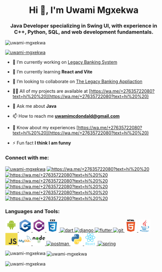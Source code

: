<h1 align="center">Hi 👋, I'm Uwami Mgxekwa</h1>
<h3 align="center">Java Developer specializing in Swing UI, with experience in C++, Python, SQL, and web development fundamentals.</h3>

<p align="left"> <img src="https://komarev.com/ghpvc/?username=uwami-mgxekwa&label=Profile%20views&color=0e75b6&style=flat" alt="uwami-mgxekwa" /> </p>

<p align="left"> <a href="https://github.com/ryo-ma/github-profile-trophy"><img src="https://github-profile-trophy.vercel.app/?username=uwami-mgxekwa" alt="uwami-mgxekwa" /></a> </p>

- 🔭 I’m currently working on [Legacy Banking System](https://wa.me/+27635722080?text=hi%20%20)

- 🌱 I’m currently learning **React and Vite**

- 👯 I’m looking to collaborate on [The Legacy Banking Appliaction](https://wa.me/+27635722080?text=hi%20%20)

- 👨‍💻 All of my projects are available at [https://wa.me/+27635722080?text=hi%20%20](https://wa.me/+27635722080?text=hi%20%20)

- 💬 Ask me about **Java**

- 📫 How to reach me **uwamimcdondald@gmail.com**

- 📄 Know about my experiences [https://wa.me/+27635722080?text=hi%20%20](https://wa.me/+27635722080?text=hi%20%20)

- ⚡ Fun fact **I think I am funny**

<h3 align="left">Connect with me:</h3>
<p align="left">
<a href="https://dev.to/uwami-mgxekwa" target="blank"><img align="center" src="https://raw.githubusercontent.com/rahuldkjain/github-profile-readme-generator/master/src/images/icons/Social/devto.svg" alt="uwami-mgxekwa" height="30" width="40" /></a>
<a href="https://linkedin.com/in/https://wa.me/+27635722080?text=hi%20%20" target="blank"><img align="center" src="https://raw.githubusercontent.com/rahuldkjain/github-profile-readme-generator/master/src/images/icons/Social/linked-in-alt.svg" alt="https://wa.me/+27635722080?text=hi%20%20" height="30" width="40" /></a>
<a href="https://kaggle.com/https://wa.me/+27635722080?text=hi%20%20" target="blank"><img align="center" src="https://raw.githubusercontent.com/rahuldkjain/github-profile-readme-generator/master/src/images/icons/Social/kaggle.svg" alt="https://wa.me/+27635722080?text=hi%20%20" height="30" width="40" /></a>
<a href="https://fb.com/https://wa.me/+27635722080?text=hi%20%20" target="blank"><img align="center" src="https://raw.githubusercontent.com/rahuldkjain/github-profile-readme-generator/master/src/images/icons/Social/facebook.svg" alt="https://wa.me/+27635722080?text=hi%20%20" height="30" width="40" /></a>
<a href="https://instagram.com/https://wa.me/+27635722080?text=hi%20%20" target="blank"><img align="center" src="https://raw.githubusercontent.com/rahuldkjain/github-profile-readme-generator/master/src/images/icons/Social/instagram.svg" alt="https://wa.me/+27635722080?text=hi%20%20" height="30" width="40" /></a>
<a href="https://www.youtube.com/c/https://wa.me/+27635722080?text=hi%20%20" target="blank"><img align="center" src="https://raw.githubusercontent.com/rahuldkjain/github-profile-readme-generator/master/src/images/icons/Social/youtube.svg" alt="https://wa.me/+27635722080?text=hi%20%20" height="30" width="40" /></a>
<a href="https://discord.gg/https://wa.me/+27635722080?text=hi%20%20" target="blank"><img align="center" src="https://raw.githubusercontent.com/rahuldkjain/github-profile-readme-generator/master/src/images/icons/Social/discord.svg" alt="https://wa.me/+27635722080?text=hi%20%20" height="30" width="40" /></a>
</p>

<h3 align="left">Languages and Tools:</h3>
<p align="left"> <a href="https://developer.android.com" target="_blank" rel="noreferrer"> <img src="https://raw.githubusercontent.com/devicons/devicon/master/icons/android/android-original-wordmark.svg" alt="android" width="40" height="40"/> </a> <a href="https://www.w3schools.com/cpp/" target="_blank" rel="noreferrer"> <img src="https://raw.githubusercontent.com/devicons/devicon/master/icons/cplusplus/cplusplus-original.svg" alt="cplusplus" width="40" height="40"/> </a> <a href="https://www.w3schools.com/cs/" target="_blank" rel="noreferrer"> <img src="https://raw.githubusercontent.com/devicons/devicon/master/icons/csharp/csharp-original.svg" alt="csharp" width="40" height="40"/> </a> <a href="https://www.w3schools.com/css/" target="_blank" rel="noreferrer"> <img src="https://raw.githubusercontent.com/devicons/devicon/master/icons/css3/css3-original-wordmark.svg" alt="css3" width="40" height="40"/> </a> <a href="https://dart.dev" target="_blank" rel="noreferrer"> <img src="https://www.vectorlogo.zone/logos/dartlang/dartlang-icon.svg" alt="dart" width="40" height="40"/> </a> <a href="https://www.djangoproject.com/" target="_blank" rel="noreferrer"> <img src="https://cdn.worldvectorlogo.com/logos/django.svg" alt="django" width="40" height="40"/> </a> <a href="https://flutter.dev" target="_blank" rel="noreferrer"> <img src="https://www.vectorlogo.zone/logos/flutterio/flutterio-icon.svg" alt="flutter" width="40" height="40"/> </a> <a href="https://git-scm.com/" target="_blank" rel="noreferrer"> <img src="https://www.vectorlogo.zone/logos/git-scm/git-scm-icon.svg" alt="git" width="40" height="40"/> </a> <a href="https://www.w3.org/html/" target="_blank" rel="noreferrer"> <img src="https://raw.githubusercontent.com/devicons/devicon/master/icons/html5/html5-original-wordmark.svg" alt="html5" width="40" height="40"/> </a> <a href="https://www.java.com" target="_blank" rel="noreferrer"> <img src="https://raw.githubusercontent.com/devicons/devicon/master/icons/java/java-original.svg" alt="java" width="40" height="40"/> </a> <a href="https://developer.mozilla.org/en-US/docs/Web/JavaScript" target="_blank" rel="noreferrer"> <img src="https://raw.githubusercontent.com/devicons/devicon/master/icons/javascript/javascript-original.svg" alt="javascript" width="40" height="40"/> </a> <a href="https://www.mysql.com/" target="_blank" rel="noreferrer"> <img src="https://raw.githubusercontent.com/devicons/devicon/master/icons/mysql/mysql-original-wordmark.svg" alt="mysql" width="40" height="40"/> </a> <a href="https://nodejs.org" target="_blank" rel="noreferrer"> <img src="https://raw.githubusercontent.com/devicons/devicon/master/icons/nodejs/nodejs-original-wordmark.svg" alt="nodejs" width="40" height="40"/> </a> <a href="https://postman.com" target="_blank" rel="noreferrer"> <img src="https://www.vectorlogo.zone/logos/getpostman/getpostman-icon.svg" alt="postman" width="40" height="40"/> </a> <a href="https://www.python.org" target="_blank" rel="noreferrer"> <img src="https://raw.githubusercontent.com/devicons/devicon/master/icons/python/python-original.svg" alt="python" width="40" height="40"/> </a> <a href="https://reactjs.org/" target="_blank" rel="noreferrer"> <img src="https://raw.githubusercontent.com/devicons/devicon/master/icons/react/react-original-wordmark.svg" alt="react" width="40" height="40"/> </a> <a href="https://spring.io/" target="_blank" rel="noreferrer"> <img src="https://www.vectorlogo.zone/logos/springio/springio-icon.svg" alt="spring" width="40" height="40"/> </a> </p>

<p><img align="left" src="https://github-readme-stats.vercel.app/api/top-langs?username=uwami-mgxekwa&show_icons=true&locale=en&layout=compact" alt="uwami-mgxekwa" /></p>

<p>&nbsp;<img align="center" src="https://github-readme-stats.vercel.app/api?username=uwami-mgxekwa&show_icons=true&locale=en" alt="uwami-mgxekwa" /></p>

<p><img align="center" src="https://github-readme-streak-stats.herokuapp.com/?user=uwami-mgxekwa&" alt="uwami-mgxekwa" /></p>
